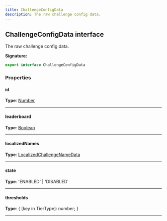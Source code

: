 ```yaml
---
title: ChallengeConfigData
description: The raw challenge config data.
---
```


## ChallengeConfigData interface

The raw challenge config data.

**Signature:**

```ts
export interface ChallengeConfigData 
```

### Properties

#### id



**Type**: [Number](https://developer.mozilla.org/en-US/docs/Web/JavaScript/Reference/Global_Objects/Number)

---

#### leaderboard



**Type**: [Boolean](https://developer.mozilla.org/en-US/docs/Web/JavaScript/Reference/Global_Objects/Boolean)

---

#### localizedNames



**Type**: [LocalizedChallengeNameData](/api/localizedchallengenamedata)

---

#### state



**Type**: 'ENABLED' \| 'DISABLED'

---

#### thresholds



**Type**: {         [key in TierType]: number;     }

---

